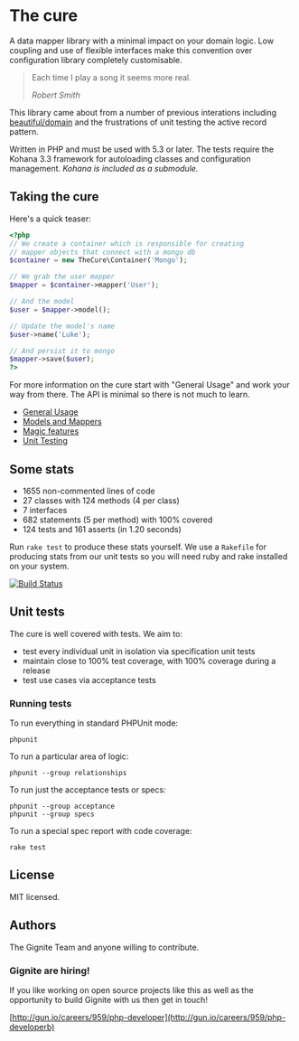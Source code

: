 # The cure

A data mapper library with a minimal impact on your domain
logic. Low coupling and use of flexible interfaces make this
convention over configuration library completely customisable.

> Each time I play a song it seems more real.
>
> *Robert Smith*

This library came about from a number of previous interations
including [beautiful/domain](https://github.com/beautiful/domain)
and the frustrations of unit testing the active record pattern.

Written in PHP and must be used with 5.3 or later. The tests
require the Kohana 3.3 framework for autoloading classes and
configuration management. *Kohana is included as a submodule.*

## Taking the cure

Here's a quick teaser:

``` php
<?php
// We create a container which is responsible for creating
// mapper objects that connect with a mongo db
$container = new TheCure\Container('Mongo');

// We grab the user mapper
$mapper = $container->mapper('User');

// And the model
$user = $mapper->model();

// Update the model's name
$user->name('Luke');

// And persist it to mongo
$mapper->save($user);
?>
```

For more information on the cure start with "General Usage"
and work your way from there. The API is minimal so there is
not much to learn.

 - [General Usage](https://github.com/Gignite/the-cure/wiki/general-usage)
 - [Models and Mappers](https://github.com/Gignite/the-cure/wiki/models-and-mappers)
 - [Magic features](https://github.com/Gignite/the-cure/wiki/magic)
 - [Unit Testing](https://github.com/Gignite/the-cure/wiki/unit-testing)

## Some stats

 - 1655 non-commented lines of code
 - 27 classes with 124 methods (4 per class)
 - 7 interfaces
 - 682 statements (5 per method) with 100% covered
 - 124 tests and 161 asserts (in 1.20 seconds)

Run `rake test` to produce these stats yourself. We use a
`Rakefile` for producing stats from our unit tests so you will
need ruby and rake installed on your system.

[![Build Status](https://secure.travis-ci.org/Gignite/the-cure.png?branch=develop)](http://travis-ci.org/Gignite/the-cure)

## Unit tests

The cure is well covered with tests. We aim to:

 - test every individual unit in isolation via specification
   unit tests
 - maintain close to 100% test coverage, with 100% coverage
   during a release
 - test use cases via acceptance tests

### Running tests

To run everything in standard PHPUnit mode:

	phpunit

To run a particular area of logic:

	phpunit --group relationships

To run just the acceptance tests or specs:

	phpunit --group acceptance
	phpunit --group specs

To run a special spec report with code coverage:

	rake test

## License

MIT licensed.

## Authors

The Gignite Team and anyone willing to contribute.

### Gignite are hiring!

If you like working on open source projects like this as well
as the opportunity to build Gignite with us then get in touch!

[http://gun.io/careers/959/php-developer](http://gun.io/careers/959/php-developerb)